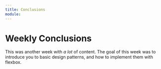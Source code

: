 ```yaml
---
title: Conclusions
module:
---
```


# Weekly Conclusions

This was another week with _a lot_ of content. The goal of this week was to introduce you to basic design patterns, and how to implement them with flexbox.
